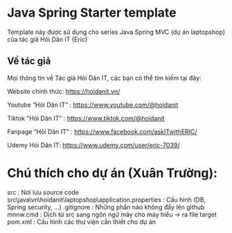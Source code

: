 # Java Spring Starter template
Template này được sử dụng cho series Java Spring MVC (dự án laptopshop) của tác giả Hỏi Dân IT (Eric)

## Về tác giả
Mọi thông tin về Tác giả Hỏi Dân IT, các bạn có thể tìm kiếm tại đây:

Website chính thức: https://hoidanit.vn/

Youtube “Hỏi Dân IT” : https://www.youtube.com/@hoidanit

Tiktok “Hỏi Dân IT” :  https://www.tiktok.com/@hoidanit

Fanpage “Hỏi Dân IT” : https://www.facebook.com/askITwithERIC/

Udemy Hỏi Dân IT: https://www.udemy.com/user/eric-7039/

# Chú thích cho dự án (Xuân Trường):
src : Nơi lưu source code 
src\java\vn\hoidanit\laptopshop\application.properties : Cấu hình (DB, Spring security, ...)
.gitignore : Những phần nào không đẩy lên github
mnnw.cmd : Dịch từ src sang ngôn ngữ máy cho máy hiểu -> ra file target
pom.xml : Cấu hình các thư viện cần thiết cho dự án
